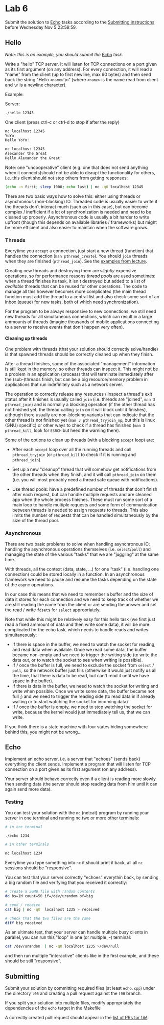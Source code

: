 Lab 6
=====

Submit the solution to [Echo](#echo) tasks according to the
[Submitting instructions](#submitting) before Wednesday Nov 5 23:59:59.


Hello
-----

*Note: this is an example, you should submit the [Echo](#echo) task.*

Write a "hello" TCP server. It will listen for TCP connections on a port given
as its first argument (on any address). For every connection, it will read a
"name" from the client (up to first newline, max 60 bytes) and then send
back the string "Hello `<name>`!\n" (where `<name>` is the name read from client
and `\n` is a newline character).

Example:

Server:

```sh
./hello 12345
```

One client (press ctrl-c or ctrl-d to stop if after the reply)
```sh
nc localhost 12345
YoYo
Hello YoYo!
```

```sh
nc localhost 12345
Alexander the Great
Hello Alexander the Great!
```

Note: one "uncooperative" client (e.g. one that does not send anything when it
connects)should not be able to disrupt the functionality for others, i.e. this
client should not stop others from getting responses:

```sh
(echo -n first; sleep 1000; echo last) | nc -q0 localhost 12345
```

There are two basic ways how to solve this: either using threads or asynchronous
(non-blocking) IO. Threaded code is usually easier to write if the threads don't
interact much  (such as in this case), but can become complex / inefficient if a
lot of synchronization is needed and need to be cleaned up properly.
Asynchronous code is usually a bit harder to write upfront (though this depends
on available libraries / frameworks) but might be more efficient and also easier
to maintain when the software grows.

### Threads

Everytime you `accept` a connection, just start a new thread (function) that
handles the connection (`man pthread_create`). You should `join` threads when
they are finished (`pthread_join`).
See the [examples from lecture](../lectures/06/).

Creating new threads and destroying them are *slightly* expensive operations,
so for performance reasons *thread pools* are used sometimes: when a thread
finishes its task, it isn't destroyed but added to a list of *available* threads
that can be reused for other operations. The code to manage all this however
becomes more complicated (the main thread function must add the thread to a
central list and also check some sort of an inbox (queue) for new tasks, both of
which need synchronization).

For the program to be always responsive to new connections, we still need new
threads for all simultaneous connections, which can result in a large ammounts
of threads (imagine thousands of mobile applications connecting to a server to
receive events that don't happen very often).

#### Cleaning up threads

One problem with threads (that your solution should correctly solve/handle) is
that spawned threads should be correctly cleaned up when they finish.

After a thread finishes, some of the associated "management" information is
still kept in the memory, so other threads can inspect it. This might not be
a problem in an application (process) that will terminate immediately after the
(sub-)threads finish, but can be a big resource/memory problem in applications
that run indefinitely such as a network server.

The operation to correctly release any resources / inspect a thread's exit status
after it finishes is usually called `join` (i.e. threads are "joined", `man 3
pthread_join`) and is normally a blocking operation (if the other thread has
not finished yet, the thread calling `join` on it will block until it
finishes), although there usually are non-blocking variants that can indicate
that the other thread is not finished yet (`man 3 pthread_tryjoin_np`, but this
is linux (GNU) specific) or other ways to check if a thread has finished (`man
3 pthread_kill`, look for `ESRCH` but heed the warning there).

Some of the options to clean up threads (with a blocking `accept` loop) are:

- After each `accept` loop over all the running threads and call
  `pthread_tryjoin` (or `pthread_kill` to check if it is running and
  `pthread_join`).

- Set up a new "cleanup" thread that will somehow get notifications from the
  other threads when they finish, and it will call `pthread_join` on them
  (i.e. you will most probably need a thread safe queue with notifications).

- Use thread pools: have a predefined number of threads that don't finish after
  each request, but can handle multiple requests and are cleaned app when the
  whole process finishes. These must run some sort of a main loop to handle
  multiple requests and some form of communication between threads is needed to
  assign requests to threads. This also limits the number of requests that can
  be handled simultaneously by the size of the thread pool.

### Asynchronous

There are two basic problems to solve when handling asynchronous IO:
handling the asynchronous operations themselves (i.e. `select`/`poll`)
and managing the state of the various "tasks" that we are "juggling" at the same
time.

With threads, all the context (data, state, ...) for one "task" (i.e. handling
one connection) could be stored locally in a function. In an asynchronous
framework we need to pause and resume the tasks depending on the state of the
async operations.

In our case this means that we need to remember a buffer and the size of data it
stores for each connection and we need to keep track of whether we are still
reading the name from the client or are sending the answer and set the read /
write `fdset`s for `select` appropriately.

Note that while this might be relatively easy for this hello task (we first just
read a fixed ammount of data and then write some data), it will be more
complicated for the echo task, which needs to handle reads and writes
simultaneously:

- If there is space in the buffer, we need to watch the socket for reading, and
  read data when available. Once we read some data, the buffer became non-empty
  and we need to trigger the writing side (to write the data out, or to watch
  the socket to see when writing is possible).
- If / once the buffer is full, we need to exclude the socket from
  `select` / `poll`, so the network buffer just fills (otherwise it would just
  notify us all the time, that there is data to be read, but can't read it until
  we have space in the buffer).
- If there is data in the buffer, we need to watch the socket for writing and
  write when possible. Once we write some data, the buffer became not full ;)
  and we need to trigger the reading side (to read data in if already waiting
  or to start watching the socket for incoming data)
- If / once the buffer is empty, we need to stop watching the socket for write,
  because the kernel would just immediately tell us, that we can write.

If you think there is a state machine with four states hiding somewhere behind
this, you might not be wrong...


Echo
------

Implement an echo server, i.e. a server that "echoes" (sends back) everything
the client sends. Implement a program that will listen for TCP connection on a
port given as its first argument (on any address).

Your server should behave correctly even if a client is reading more slowly
then sending data (the server should stop reading data from him until it can
again send more data).

### Testing

You can test your solution with the `nc` (netcat) program by running your server
in one terminal and running nc two or more other terminals:

```sh
# in one terminal

./echo 1234

# in other terminals

nc localhost 1234
```

Everytime you type something into `nc` it should print it back,
all all `nc` sessions should be "responsive".

You can test that your server correctly "echoes" everythin back, by sending a big
random file and verifying that you received it correctly:

```sh
# create a 50MB file with random contents
dd bs=1M count=50 if=/dev/urandom of=big

# send / receive
cat big | nc -q0  localhost 1235 > received

# check that the two files are the same
diff big received
```

As an ultimate test, that your server can handle multiple busy clients in parallel,
you can run this "loop" in one (or multiple ;-) terminal:

```sh
cat /dev/urandom  | nc -q0 localhost 1235 >/dev/null
```

and then run multiple "interactive" clients like in the first example, and these
should be still "responsive".



Submitting
----------

Submit your solution by committing required files (at least `echo.cpp`)
under the directory `l06` and creating a pull request against the `l06` branch.

If you split your solution into multiple files, modify appropriately the
dependencies of the `echo` target in the Makefile

A correctly created pull request should appear in the
[list of PRs for `l06`](https://github.com/pulls?utf8=%E2%9C%93&q=is%3Aopen+is%3Apr+user%3AFMFI-UK-2-AIN-118+base%3Al06).
